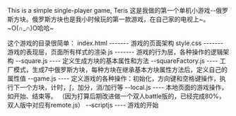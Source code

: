 This is a simple single-player game, Teris
这是我做的第一个单机小游戏--俄罗斯方块。俄罗斯方块也是我小时候玩的第一款游戏，在自己家的电视上~。~O(∩_∩)O哈哈~

这个游戏的目录很简单：
index.html   ------- 游戏的页面架构
style.css    ------- 游戏的表现层，页面所有样式的渲染
js           ------- 游戏的行为层，各种操作的逻辑架构
--square.js               ---- 定义生成方块的基本属性和方法
--squareFactory.js        ---- 工厂模式，生成7中俄罗斯方块，每种方块在继承基本方块属性方法后，定义自己的属性值
--game.js                 ---- 定义游戏的各种操作：初始化，方向键和空格键操作，执行下一个方块，计时，∫，加分，消/加行等
--local.js                ---- 本地页面的游戏操作，如开始、结束等。
                              （因为打算后期改进做一个双人battle版的，已经完成80%，双人版中对应有remote.js）
--scriptjs                ---- 游戏的开始
